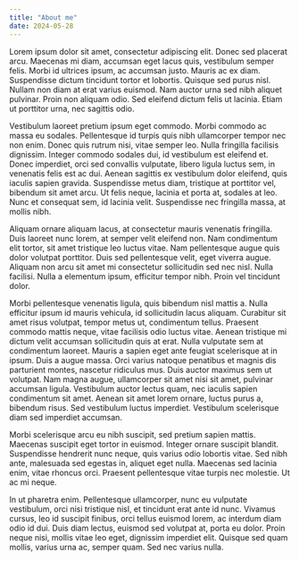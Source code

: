```yaml
---
title: "About me"
date: 2024-05-28
---
```


Lorem ipsum dolor sit amet, consectetur adipiscing elit. Donec sed placerat arcu. Maecenas mi diam, accumsan eget lacus quis, vestibulum semper felis. Morbi id ultrices ipsum, ac accumsan justo. Mauris ac ex diam. Suspendisse dictum tincidunt tortor et lobortis. Quisque sed purus nisl. Nullam non diam at erat varius euismod. Nam auctor urna sed nibh aliquet pulvinar. Proin non aliquam odio. Sed eleifend dictum felis ut lacinia. Etiam ut porttitor urna, nec sagittis odio.

Vestibulum laoreet pretium ipsum eget commodo. Morbi commodo ac massa eu sodales. Pellentesque id turpis quis nibh ullamcorper tempor nec non enim. Donec quis rutrum nisi, vitae semper leo. Nulla fringilla facilisis dignissim. Integer commodo sodales dui, id vestibulum est eleifend et. Donec imperdiet, orci sed convallis vulputate, libero ligula luctus sem, in venenatis felis est ac dui. Aenean sagittis ex vestibulum dolor eleifend, quis iaculis sapien gravida. Suspendisse metus diam, tristique at porttitor vel, bibendum sit amet arcu. Ut felis neque, lacinia et porta at, sodales at leo. Nunc et consequat sem, id lacinia velit. Suspendisse nec fringilla massa, at mollis nibh.

Aliquam ornare aliquam lacus, at consectetur mauris venenatis fringilla. Duis laoreet nunc lorem, at semper velit eleifend non. Nam condimentum elit tortor, sit amet tristique leo luctus vitae. Nam pellentesque augue quis dolor volutpat porttitor. Duis sed pellentesque velit, eget viverra augue. Aliquam non arcu sit amet mi consectetur sollicitudin sed nec nisl. Nulla facilisi. Nulla a elementum ipsum, efficitur tempor nibh. Proin vel tincidunt dolor.

Morbi pellentesque venenatis ligula, quis bibendum nisl mattis a. Nulla efficitur ipsum id mauris vehicula, id sollicitudin lacus aliquam. Curabitur sit amet risus volutpat, tempor metus ut, condimentum tellus. Praesent commodo mattis neque, vitae facilisis odio luctus vitae. Aenean tristique mi dictum velit accumsan sollicitudin quis at erat. Nulla vulputate sem at condimentum laoreet. Mauris a sapien eget ante feugiat scelerisque at in ipsum. Duis a augue massa. Orci varius natoque penatibus et magnis dis parturient montes, nascetur ridiculus mus. Duis auctor maximus sem ut volutpat. Nam magna augue, ullamcorper sit amet nisi sit amet, pulvinar accumsan ligula. Vestibulum auctor lectus quam, nec iaculis sapien condimentum sit amet. Aenean sit amet lorem ornare, luctus purus a, bibendum risus. Sed vestibulum luctus imperdiet. Vestibulum scelerisque diam sed imperdiet accumsan.

Morbi scelerisque arcu eu nibh suscipit, sed pretium sapien mattis. Maecenas suscipit eget tortor in euismod. Integer ornare suscipit blandit. Suspendisse hendrerit nunc neque, quis varius odio lobortis vitae. Sed nibh ante, malesuada sed egestas in, aliquet eget nulla. Maecenas sed lacinia enim, vitae rhoncus orci. Praesent pellentesque vitae turpis nec molestie. Ut ac mi neque.

In ut pharetra enim. Pellentesque ullamcorper, nunc eu vulputate vestibulum, orci nisi tristique nisl, et tincidunt erat ante id nunc. Vivamus cursus, leo id suscipit finibus, orci tellus euismod lorem, ac interdum diam odio id dui. Duis diam lectus, euismod sed volutpat at, porta eu dolor. Proin neque nisi, mollis vitae leo eget, dignissim imperdiet elit. Quisque sed quam mollis, varius urna ac, semper quam. Sed nec varius nulla.
